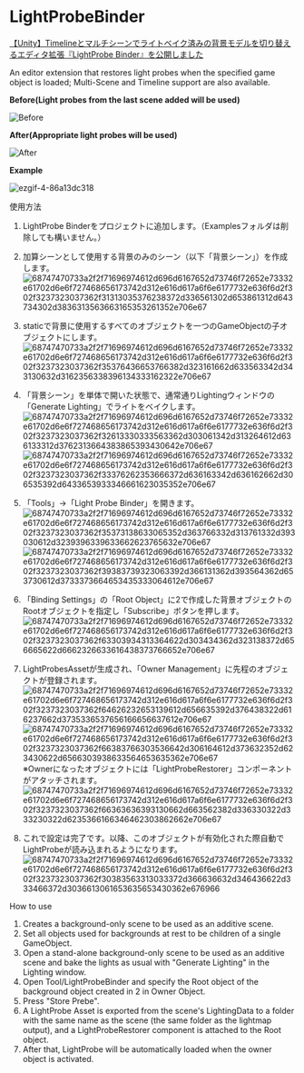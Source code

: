 # LightProbeBinder
[【Unity】Timelineとマルチシーンでライトベイク済みの背景モデルを切り替えるエディタ拡張『LightProbe Binder』を公開しました](https://qiita.com/drafts/084b0403839067d67a86/edit)

An editor extension that restores light probes when the specified game object is loaded; Multi-Scene and Timeline support are also available.

**Before(Light probes from the last scene added will be used)**

![Before](https://user-images.githubusercontent.com/26054187/156917794-5ade96dc-a1a8-4ab8-b09a-deccdec9e295.gif)

**After(Appropriate light probes will be used)**

![After](https://user-images.githubusercontent.com/26054187/156917802-cc4a220e-f8f2-472d-bcec-4f02d0daae9b.gif)

**Example**

![ezgif-4-86a13dc318](https://user-images.githubusercontent.com/26054187/156904064-8dc1c401-51a1-47fa-af48-80ee55b63479.gif)

使用方法
1. LightProbe Binderをプロジェクトに追加します。（Examplesフォルダは削除しても構いません。）
2. 加算シーンとして使用する背景のみのシーン（以下「背景シーン」）を作成します。
![68747470733a2f2f71696974612d696d6167652d73746f72652e73332e61702d6e6f727468656173742d312e616d617a6f6e6177732e636f6d2f302f3237323037362f31313035376238372d336561302d653861312d643734302d3836313563663165353261352e706e67](https://user-images.githubusercontent.com/26054187/157849990-0d8dfab8-9aec-47fc-8f09-7b1244cda4cf.png)
3. staticで背景に使用するすべてのオブジェクトを一つのGameObjectの子オブジェクトにします。
![68747470733a2f2f71696974612d696d6167652d73746f72652e73332e61702d6e6f727468656173742d312e616d617a6f6e6177732e636f6d2f302f3237323037362f35376436653766382d323161662d633563342d343130632d3162356338396134333162322e706e67](https://user-images.githubusercontent.com/26054187/157850090-2817be93-2365-4ff9-9d77-9c42d10fec43.png)
4. 「背景シーン」を単体で開いた状態で、通常通りLightingウィンドウの「Generate Lighting」でライトをベイクします。
![68747470733a2f2f71696974612d696d6167652d73746f72652e73332e61702d6e6f727468656173742d312e616d617a6f6e6177732e636f6d2f302f3237323037362f32613330333563362d303061342d313264612d636133312d3762313664383865393430642e706e67](https://user-images.githubusercontent.com/26054187/157850453-a7b0498a-5577-4cfd-a747-745f3d54f987.png)
![68747470733a2f2f71696974612d696d6167652d73746f72652e73332e61702d6e6f727468656173742d312e616d617a6f6e6177732e636f6d2f302f3237323037362f33376262353666372d636163342d636162662d306535392d6433653933346661623035352e706e67](https://user-images.githubusercontent.com/26054187/157850529-e33c109a-d8cc-4b6b-8037-025fc6705c2d.png)
5. 「Tools」→「Light Probe Binder」を開きます。
![68747470733a2f2f71696974612d696d6167652d73746f72652e73332e61702d6e6f727468656173742d312e616d617a6f6e6177732e636f6d2f302f3237323037362f35373138633065352d363766332d313761332d393030612d3239396339633662623765632e706e67](https://user-images.githubusercontent.com/26054187/157850636-f1ded61c-4704-4715-9dea-278ed11ffefb.png)
![68747470733a2f2f71696974612d696d6167652d73746f72652e73332e61702d6e6f727468656173742d312e616d617a6f6e6177732e636f6d2f302f3237323037362f39383739323063392d366131362d393564362d653730612d3733373664653435333064612e706e67](https://user-images.githubusercontent.com/26054187/157850651-96a5fcde-6d6b-44d7-a9d8-11dd1f98ec4d.png)

6. 「Binding Settings」の「Root Object」に2で作成した背景オブジェクトのRootオブジェクトを指定し「Subscribe」ボタンを押します。
![68747470733a2f2f71696974612d696d6167652d73746f72652e73332e61702d6e6f727468656173742d312e616d617a6f6e6177732e636f6d2f302f3237323037362f63303934313364622d303434362d323138372d656665622d6662326633616438373766652e706e67](https://user-images.githubusercontent.com/26054187/157850765-30d47c3e-8aeb-4f4d-8c66-40ea1863f29c.png)
7. LightProbesAssetが生成され、「Owner Management」に先程のオブジェクトが登録されます。
![68747470733a2f2f71696974612d696d6167652d73746f72652e73332e61702d6e6f727468656173742d312e616d617a6f6e6177732e636f6d2f302f3237323037362f64626232653139612d656635392d376438322d616237662d3735336537656166656637612e706e67](https://user-images.githubusercontent.com/26054187/157850828-9135677b-dac8-43bf-8793-596e370f4467.png)
![68747470733a2f2f71696974612d696d6167652d73746f72652e73332e61702d6e6f727468656173742d312e616d617a6f6e6177732e636f6d2f302f3237323037362f66383766303536642d306164612d373632352d623430622d6566303938633564653635362e706e67](https://user-images.githubusercontent.com/26054187/157850849-a78bfbe8-82a5-4cd0-8b62-0967a7578674.png)
※Ownerになったオブジェクトには「LightProbeRestorer」コンポーネントがアタッチされます。
![68747470733a2f2f71696974612d696d6167652d73746f72652e73332e61702d6e6f727468656173742d312e616d617a6f6e6177732e636f6d2f302f3237323037362f66363636393130662d663562382d336330322d333230322d6235366166346462303862662e706e67](https://user-images.githubusercontent.com/26054187/157850886-840636a5-8675-48a0-82b8-5394e260eae2.png)

8. これで設定は完了です。以降、このオブジェクトが有効化された際自動でLightProbeが読み込まれるようになります。
![68747470733a2f2f71696974612d696d6167652d73746f72652e73332e61702d6e6f727468656173742d312e616d617a6f6e6177732e636f6d2f302f3237323037362f30383563313033372d366636632d346436622d333466372d3036613061653635653430362e676966](https://user-images.githubusercontent.com/26054187/157850943-00b5b5b1-7bac-4a5e-9ee1-e1f2f4c5c522.gif)


How to use
1. Creates a background-only scene to be used as an additive scene.
2. Set all objects used for backgrounds at rest to be children of a single GameObject.
3. Open a stand-alone background-only scene to be used as an additive scene and bake the lights as usual with "Generate Lighting" in the Lighting window.
4. Open Tool/LightProbeBinder and specify the Root object of the background object created in 2 in Owner Object.
5. Press "Store Prebe".
6. A LightProbe Asset is exported from the scene's LightingData to a folder with the same name as the scene (the same folder as the lightmap output), and a LightProbeRestorer component is attached to the Root object.
7. After that, LightProbe will be automatically loaded when the owner object is activated.
